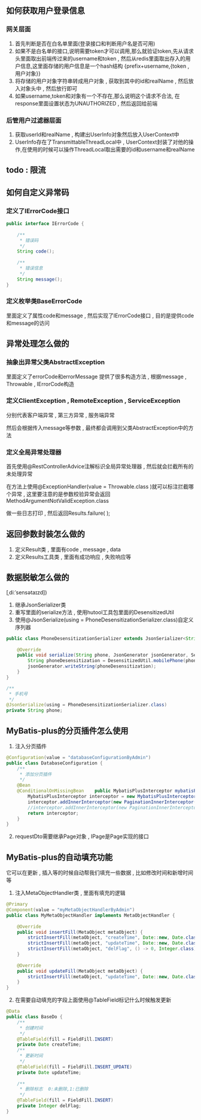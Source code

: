 
## 如何获取用户登录信息

### 网关层面

1. 首先判断是否在白名单里面(登录接口和判断用户名是否可用)
2. 如果不是白名单的接口,说明需要token才可以调用,那么就验证token,先从请求头里面取出前端传过来的username和token , 然后从redis里面取出存入的用户信息,这里面存储的用户信息是一个hash结构 {prefix+username,{token , 用户对象}}
3. 将存储的用户对象字符串转成用户对象 , 获取到其中的id和realName , 然后放入对象头中 , 然后放行即可
4. 如果username,token和对象有一个不存在,那么说明这个请求不合法, 在response里面设置状态为UNAUTHORIZED , 然后返回给前端

### 后管用户过滤器层面

1. 获取userId和realName , 构建出UserInfo对象然后放入UserContext中
2. UserInfo存在了TransmittableThreadLocal中 , UserContext封装了对他的操作,在使用的时候可以操作ThreadLocal取出需要的id和username和realName

## todo : 限流

## 如何自定义异常码

### 定义了IErrorCode接口

```java
public interface IErrorCode {  
  
    /**  
     * 错误码  
     */  
    String code();  
  
    /**  
     * 错误信息  
     */  
    String message();  
}
```

### 定义枚举类BaseErrorCode

里面定义了属性code和message , 然后实现了IErrorCode接口 , 目的是提供code和message的访问

## 异常处理怎么做的

### 抽象出异常父类AbstractException

里面定义了errorCode和errorMessage
提供了很多构造方法 , 根据message , Throwable , IErrorCode构造

### 定义ClientException , RemoteException , ServiceException

分别代表客户端异常 , 第三方异常 , 服务端异常

然后会根据传入message等参数 , 最终都会调用到父类AbstractException中的方法

### 定义全局异常处理器

首先使用@RestControllerAdvice注解标识全局异常处理器 , 然后就会拦截所有的未处理异常

在方法上使用@ExceptionHandler(value = Throwable.class )就可以标注拦截哪个异常 , 这里要注意的是参数校验异常会返回MethodArgumentNotValidException.class

做一些日志打印 , 然后返回Results.failure( );

## 返回参数封装怎么做的

1. 定义Result类 , 里面有code , message , data
2. 定义Results工具类 , 里面有成功响应 , 失败响应等

## 数据脱敏怎么做的

\[ˌdiːˈsensətaɪzd])

1. 继承JsonSerializer类
2. 重写里面的serialize方法 , 使用hutool工具包里面的DesensitizedUtil
3. 使用@JsonSerialize(using = PhoneDesensitizationSerializer.class)自定义序列器

```java
public class PhoneDesensitizationSerializer extends JsonSerializer<String> {  
  
    @Override  
    public void serialize(String phone, JsonGenerator jsonGenerator, SerializerProvider serializerProvider) throws IOException {  
        String phoneDesensitization = DesensitizedUtil.mobilePhone(phone);  
        jsonGenerator.writeString(phoneDesensitization);  
    }  
}

/**  
 * 手机号  
 */  
@JsonSerialize(using = PhoneDesensitizationSerializer.class)  
private String phone;
```

## MyBatis-plus的分页插件怎么使用

1. 注入分页插件

```java
@Configuration(value = "databaseConfigurationByAdmin")  
public class DatabaseConfiguration {  
    /**  
     * 添加分页插件  
     */  
    @Bean  
    @ConditionalOnMissingBean    public MybatisPlusInterceptor mybatisPlusInterceptor() {  
        MybatisPlusInterceptor interceptor = new MybatisPlusInterceptor();  
        interceptor.addInnerInterceptor(new PaginationInnerInterceptor(DbType.MYSQL));//如果配置多个插件,切记分页最后添加  
        //interceptor.addInnerInterceptor(new PaginationInnerInterceptor()); 如果有多数据源可以不配具体类型 否则都建议配上具体的DbType  
        return interceptor;  
    }  
}
```

2. requestDto需要继承Page对象 , IPage是Page实现的接口

## MyBatis-plus的自动填充功能

它可以在更新 , 插入等的时候自动帮我们填充一些数据 , 比如修改时间和新增时间等

1. 注入MetaObjectHandler类 , 里面有填充的逻辑

```java
@Primary  
@Component(value = "myMetaObjectHandlerByAdmin")  
public class MyMetaObjectHandler implements MetaObjectHandler {  
  
    @Override  
    public void insertFill(MetaObject metaObject) {  
        strictInsertFill(metaObject, "createTime", Date::new, Date.class);  
        strictInsertFill(metaObject, "updateTime", Date::new, Date.class);  
        strictInsertFill(metaObject, "delFlag", () -> 0, Integer.class);  
    }  
  
    @Override  
    public void updateFill(MetaObject metaObject) {  
        strictInsertFill(metaObject, "updateTime", Date::new, Date.class);  
    }  
}
```

2. 在需要自动填充的字段上面使用@TableField标记什么时候触发更新

```java
@Data  
public class BaseDo {  
    /**  
     * 创建时间  
     */  
    @TableField(fill = FieldFill.INSERT)  
    private Date createTime;  
    /**  
     * 更新时间  
     */  
    @TableField(fill = FieldFill.INSERT_UPDATE)  
    private Date updateTime;  
  
    /**  
     * 删除标志  0:未删除,1:已删除  
     */  
    @TableField(fill = FieldFill.INSERT)  
    private Integer delFlag;  
}
```



